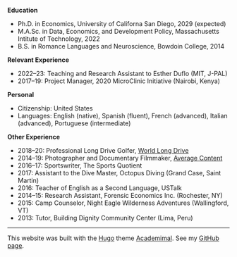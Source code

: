 __Education__
* Ph.D. in Economics, University of Californa San Diego, 2029 (expected)
* M.A.Sc. in Data, Economics, and Development Policy, Massachusetts Intitute of Technology, 2022
* B.S. in Romance Languages and Neuroscience, Bowdoin College, 2014

__Relevant Experience__
* 2022–23: Teaching and Research Assistant to Esther Duflo (MIT, J-PAL)
* 2017–19: Project Manager, 2020 MicroClinic Initiative (Nairobi, Kenya)

__Personal__
* Citizenship: United States
* Languages: English (native), Spanish (fluent), French (advanced), Italian (advanced), Portuguese (intermediate)

__Other Experience__
* 2018–20: Professional Long Drive Golfer, [World Long Drive](https://worldlongdrive.com)
* 2014–19: Photographer and Documentary Filmmaker, [Average Content](https://www.youtube.com/@average_content)
* 2016–17: Sportswriter, The Sports Quotient
* 2017: Assistant to the Dive Master, Octopus Diving (Grand Case, Saint Martin)
* 2016: Teacher of English as a Second Language, USTalk
* 2014–15: Research Assistant, Forensic Economics Inc. (Rochester, NY)
* 2015: Camp Counselor, Night Eagle Wilderness Adventures (Wallingford, VT)
* 2013: Tutor, Building Dignity Community Center (Lima, Peru)
___

This website was built with the [Hugo](https://gohugo.io) theme [Academimal](https://github.com/yangl1996/academimal). See my [GitHub page](https://github.com/MikeyJarrell).